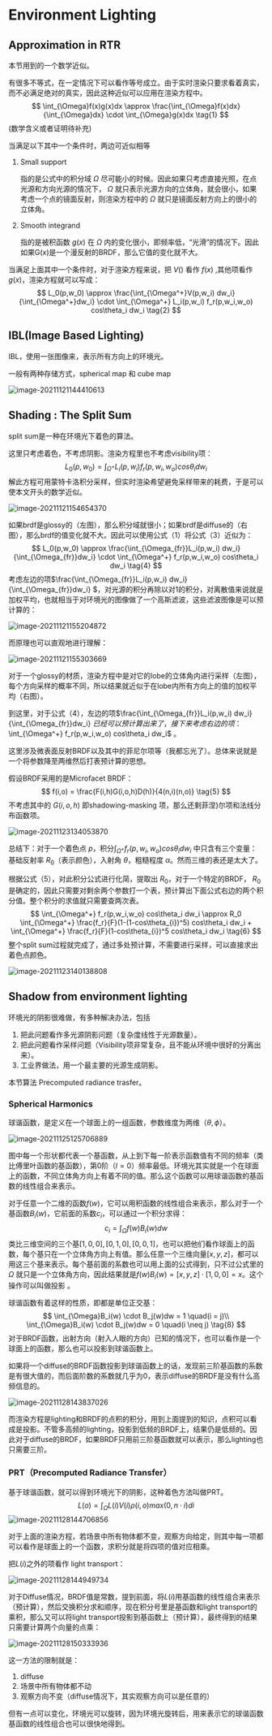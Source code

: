 # Environment Lighting

## Approximation in RTR

本节用到的一个数学近似。

有很多不等式，在一定情况下可以看作等号成立。由于实时渲染只要求看着真实，而不必满足绝对的真实，因此这种近似可以应用在渲染方程中。
$$
\int_{\Omega}f(x)g(x)dx \approx \frac{\int_{\Omega}f(x)dx}{\int_{\Omega}dx} \cdot \int_{\Omega}g(x)dx \tag{1}
$$
(数学含义或者证明待补充)

当满足以下其中一个条件时，两边可近似相等

1. Small support 

   指的是公式中的积分域 $\Omega$ 尽可能小的时候。因此如果只考虑直接光照，在点光源和方向光源的情况下， $\Omega$ 就只表示光源方向的立体角，就会很小，如果考虑一个点的镜面反射，则渲染方程中的 $\Omega$ 就只是镜面反射方向上的很小的立体角。

2. Smooth integrand

   指的是被积函数 $g(x)$ 在 $\Omega$ 内的变化很小，即频率低，“光滑”的情况下。因此如果G(x)是一个漫反射的BRDF，那么它值的变化就不大。

当满足上面其中一个条件时，对于渲染方程来说，把 $V()$ 看作 $f(x)$ ,其他项看作 $g(x)$，渲染方程就可以写成：
$$
L_0(p,w_0) \approx \frac{\int_{\Omega^+}V(p,w_i) dw_i}{\int_{\Omega^+}dw_i} \cdot \int_{\Omega^+} L_i(p,w_i) f_r(p,w_i,w_o) cos\theta_i dw_i \tag{2}
$$

## IBL(Image Based Lighting)

IBL，使用一张图像来，表示所有方向上的环境光。

一般有两种存储方式，spherical map 和 cube map

![image-20211121144410613](https://raw.githubusercontent.com/L-Aidan/Images/main/img/202111211444705.png)



## Shading : The Split Sum

split sum是一种在环境光下着色的算法。

这里只考虑着色，不考虑阴影。渲染方程里也不考虑visibility项：
$$
L_0(p,w_0) = \int_{\Omega^+} L_i(p,w_i) f_r(p,w_i,w_o) cos\theta_i  dw_i \tag{3}
$$
解此方程可用蒙特卡洛积分采样，但实时渲染希望避免采样带来的耗费，于是可以使本文开头的数学近似。

![image-20211121154654370](https://raw.githubusercontent.com/L-Aidan/Images/main/img/202111211546405.png)

如果brdf是glossy的（左图），那么积分域就很小；如果brdf是diffuse的（右图），那么brdf的值变化就不大。因此可以使用公式（1）将公式（3）近似为：
$$
L_0(p,w_0) \approx \frac{\int_{\Omega_{fr}}L_i(p,w_i) dw_i}{\int_{\Omega_{fr}}dw_i} \cdot \int_{\Omega^+} f_r(p,w_i,w_o) cos\theta_i dw_i \tag{4}
$$
考虑左边的项$\frac{\int_{\Omega_{fr}}L_i(p,w_i) dw_i}{\int_{\Omega_{fr}}dw_i} $，对光源的积分再除以对1的积分，对离散值来说就是加权平均，也就相当于对环境光的图像做了一个高斯滤波，这些滤波图像是可以预计算的：

![image-20211121155204872](https://raw.githubusercontent.com/L-Aidan/Images/main/img/202111211552950.png)

而原理也可以直观地进行理解：

![image-20211121155303669](https://raw.githubusercontent.com/L-Aidan/Images/main/img/202111211553711.png)

对于一个glossy的材质，渲染方程中是对它的lobe的立体角内进行采样（左图），每个方向采样的概率不同，所以结果就近似于在lobe内所有方向上的值的加权平均（右图）。

到这里，对于公式（4），左边的项$\frac{\int_{\Omega_{fr}}L_i(p,w_i) dw_i}{\int_{\Omega_{fr}}dw_i} $已经可以预计算出来了，接下来考虑右边的项：$\int_{\Omega^+} f_r(p,w_i,w_o) cos\theta_i dw_i$ 。

这里涉及微表面反射BRDF以及其中的菲尼尔项等（我都忘光了）。总体来说就是一个将参数降至两维然后打表预计算的思想。

假设BRDF采用的是Microfacet BRDF：
$$
f(i,o) = \frac{F(i,h)G(i,o,h)D(h)}{4(n,i)(n,o)} \tag{5}
$$
不考虑其中的 $G(i,o,h)$ 即shadowing-masking 项，那么还剩菲涅}尔项和法线分布函数项。

![image-20211123134053870](https://raw.githubusercontent.com/L-Aidan/Images/main/img/202111231341983.png)

总结下：对于一个着色点 $p$，积分$\int_{\Omega^+} f_r(p,w_i,w_o) cos\theta_i dw_i$ 中只含有三个变量：基础反射率 $R_0$（表示颜色），入射角 $\theta$，粗糙程度 $\alpha$。然而三维的表还是太大了。

根据公式（5），对此积分公式进行化简，提取出 $R_0$，对于一个特定的BRDF， $R_0$是确定的，因此只需要对剩余两个参数打一个表，预计算出下面公式右边的两个积分值。整个积分的求值就只需要查两次表。
$$
\int_{\Omega^+} f_r(p,w_i,w_o) cos\theta_i dw_i \approx R_0 \int_{\Omega^+} \frac{f_r}{F}(1-(1-cos\theta_{i})^5) cos\theta_i dw_i + \int_{\Omega^+} \frac{f_r}{F}(1-cos\theta_{i})^5 cos\theta_i dw_i \tag{6}
$$
整个split sum过程就完成了，通过多处预计算，不需要进行采样，可以直接求出着色点颜色。

![image-20211123140138808](https://raw.githubusercontent.com/L-Aidan/Images/main/img/202111231401907.png)



## Shadow from environment lighting

环境光的阴影很难做，有多种解决办法，包括

1. 把此问题看作多光源阴影问题（复杂度线性于光源数量）。
2. 把此问题看作采样问题（Visibility项非常复杂，且不能从环境中很好的分离出来）。
3. 工业界做法，用一个最主要的光源生成阴影。

本节算法 Precomputed radiance trasfer。

### Spherical Harmonics

球谐函数，是定义在一个球面上的一组函数，参数维度为两维（$\theta, \phi$）。

![image-20211125125706889](https://raw.githubusercontent.com/L-Aidan/Images/main/img/202111251257018.png)

图中每一个形状都代表一个基函数，从上到下每一阶表示函数值有不同的频率（类比傅里叶函数的基函数），第0阶（$l = 0$）频率最低。环境光其实就是一个在球面上的函数，不同立体角方向上有着不同的值。那么这个函数可以用球谐函数的基函数的线性组合来表示。

对于任意一个二维的函数$f(w)$，它可以用积函数的线性组合来表示，那么对于一个基函数$B_i(w)$，它前面的系数$c_i$，可以通过一个积分求得：
$$
c_i = \int_\Omega f(w)B_i(w)dw \tag{7}
$$
类比三维空间的三个基$[1,0,0],[0,1,0],[0,0,1]$，也可以把他们看作球面上的函数，每个基只在一个立体角方向上有值。那么任意一个三维向量$[x,y,z]$，都可以用这三个基来表示。每个基前面的系数也可以用上面的公式得到，只不过公式里的 $\Omega$ 就只是一个立体角方向，因此结果就是$f(w)B_i(w) = [x,y,z] \cdot [1,0,0] = x$。这个操作可以叫做投影 。 

球谐函数有着这样的性质，即都是单位正交基：
$$
\int_{\Omega}B_i(w) \cdot B_j(w)dw = 1 \quad(i = j)\\
\int_{\Omega}B_i(w) \cdot B_j(w)dw = 0 \quad(i \neq j) \tag{8}
$$
对于BRDF函数，出射方向（射入人眼的方向）已知的情况下，也可以看作是一个球面上的函数，那么也可以投影到球谐函数上。

如果将一个diffuse的BRDF函数投影到球谐函数上的话，发现前三阶基函数的系数是有很大值的，而后面阶数的系数就几乎为0，表示diffuse的BRDF是没有什么高频信息的。

![image-20211128143837026](https://raw.githubusercontent.com/L-Aidan/Images/main/img/202111281439343.png)

而渲染方程是lighting和BRDF的点积的积分，用到上面提到的知识，点积可以看成是投影。不管多高频的lighting，投影到低频的BRDF上，结果仍是低频的。因此对于diffuse的BRDF，如果BRDF只用前三阶基函数就可以表示，那么lighting也只需要三阶。

### PRT（Precomputed Radiance Transfer）

基于球谐函数，就可以得到环境光下的阴影，这种着色方法叫做PRT。
$$
L(o) = \int_{\Omega}L(i)V(i)\rho(i,o)max(0,n\cdot i)di \tag{9}
$$
![image-20211128144706856](https://raw.githubusercontent.com/L-Aidan/Images/main/img/202111281447902.png)

对于上面的渲染方程，若场景中所有物体都不变，观察方向给定，则其中每一项都可以看作是球面上的一个函数，求积分就是将四项的值对应相乘。

把$L(i)$之外的项看作 light transport：

![image-20211128144949734](https://raw.githubusercontent.com/L-Aidan/Images/main/img/202111281449769.png)

对于Diffuse情况，BRDF值是常数，提到前面，将$L(i)$用基函数的线性组合来表示（预计算），然后交换积分求和顺序，现在积分号里是基函数和light transport的乘积，那么又可以将light transport投影到基函数上（预计算），最终得到的结果只需要计算两个向量的点乘：

![image-20211128150333936](https://raw.githubusercontent.com/L-Aidan/Images/main/img/202111281503977.png)

这一方法的限制就是：

1. diffuse
2. 场景中所有物体都不动
3. 观察方向不变（diffuse情况下，其实观察方向可以是任意的）

但有一点可以变化，环境光可以旋转，因为环境光旋转后，用来表示它的球谐函数基函数的线性组合也可以很快地得到。
